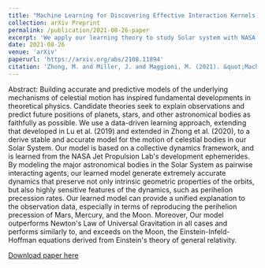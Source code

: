```yaml
---
title: "Machine Learning for Discovering Effective Interaction Kernels between Celestial Bodies from Ephemerides"
collection: arXiv Preprint
permalink: /publication/2021-08-26-paper
excerpt: 'We apply our learning theory to study Solar system with NASA JPL data.'
date: 2021-08-26
venue: 'arXiv'
paperurl: 'https://arxiv.org/abs/2108.11894'
citation: 'Zhong, M. and Miller, J. and Maggioni, M. (2021). &quot;Machine Learning for Discovering Effective Interaction Kernels between Celestial Bodies from Ephemerides.&quot; <i>arXiv</i>.'
---
```

Abstract: Building accurate and predictive models of the underlying mechanisms of celestial motion has inspired fundamental developments in theoretical physics. Candidate theories seek to explain observations and predict future positions of planets, stars, and other astronomical bodies as faithfully as possible. We use a data-driven learning approach, extending that developed in Lu et al. (2019) and extended in Zhong et al. (2020), to a derive stable and accurate model for the motion of celestial bodies in our Solar System. Our model is based on a collective dynamics framework, and is learned from the NASA Jet Propulsion Lab's development ephemerides. By modeling the major astronomical bodies in the Solar System as pairwise interacting agents, our learned model generate extremely accurate dynamics that preserve not only intrinsic geometric properties of the orbits, but also highly sensitive features of the dynamics, such as perihelion precession rates. Our learned model can provide a unified explanation to the observation data, especially in terms of reproducing the perihelion precession of Mars, Mercury, and the Moon. Moreover, Our model outperforms Newton's Law of Universal Gravitation in all cases and performs similarly to, and exceeds on the Moon, the Einstein-Infeld-Hoffman equations derived from Einstein's theory of general relativity.

[Download paper here](https://arxiv.org/pdf/2108.11894)
